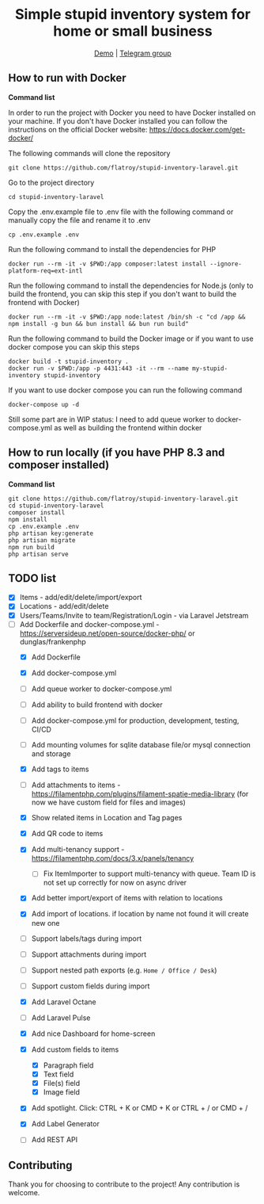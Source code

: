 # 
<h1 align="center" style="margin-top: -10px"> Simple stupid inventory system for home or small business </h1>
<p align="center" style="width: 100%;">
   <a href="https://inventory.daneke.ge/app">Demo</a>
   |
   <a href="https://t.me/+z2i6YBfa2vA2OWYy">Telegram group</a>
</p>


## How to run with Docker

**Command list**

In order to run the project with Docker you need to have Docker installed on your machine. If you don't have Docker installed you can follow the instructions on the official Docker website: https://docs.docker.com/get-docker/

The following commands will clone the repository

    git clone https://github.com/flatroy/stupid-inventory-laravel.git

Go to the project directory

    cd stupid-inventory-laravel

Copy the .env.example file to .env file with the following command or manually copy the file and rename it to .env

    cp .env.example .env

Run the following command to install the dependencies for PHP
 
    docker run --rm -it -v $PWD:/app composer:latest install --ignore-platform-req=ext-intl

Run the following command to install the dependencies for Node.js (only to build the frontend, you can skip this step if you don't want to build the frontend with Docker)

    docker run --rm -it -v $PWD:/app node:latest /bin/sh -c "cd /app && npm install -g bun && bun install && bun run build"

Run the following command to build the Docker image or if you want to use docker compose you can skip this steps

    docker build -t stupid-inventory .
    docker run -v $PWD:/app -p 4431:443 -it --rm --name my-stupid-inventory stupid-inventory 

If you want to use docker compose you can run the following command
    
    docker-compose up -d


Still some part are in WIP status: I need to add queue worker to docker-compose.yml as well as building the frontend within docker

## How to run locally (if you have PHP 8.3 and composer installed)


**Command list**

    git clone https://github.com/flatroy/stupid-inventory-laravel.git
    cd stupid-inventory-laravel
    composer install
    npm install
    cp .env.example .env
    php artisan key:generate
    php artisan migrate
    npm run build
    php artisan serve


## TODO list
- [x] Items - add/edit/delete/import/export
- [x] Locations - add/edit/delete
- [x] Users/Teams/Invite to team/Registration/Login - via Laravel Jetstream
- [ ] Add Dockerfile and docker-compose.yml - https://serversideup.net/open-source/docker-php/ or dunglas/frankenphp
  - [x] Add Dockerfile
  - [x] Add docker-compose.yml
  - [ ] Add queue worker to docker-compose.yml
  - [ ] Add ability to build frontend with docker
  - [ ] Add docker-compose.yml for production, development, testing, CI/CD
  - [ ] Add mounting volumes for sqlite database file/or mysql connection and storage
  - [x] Add tags to items
  - [ ] Add attachments to items - https://filamentphp.com/plugins/filament-spatie-media-library (for now we have custom field for files and images)
  - [x] Show related items in Location and Tag pages
  - [x] Add QR code to items
  - [x] Add multi-tenancy support - https://filamentphp.com/docs/3.x/panels/tenancy
    - [ ] Fix ItemImporter to support multi-tenancy with queue. Team ID is not set up correctly for now on async driver  
  - [x] Add better import/export of items with relation to locations
  - [x] Add import of locations. if location by name not found it will create new one
  - [ ] Support labels/tags during import
  - [ ] Support attachments during import
  - [ ] Support nested path exports (e.g. `Home / Office / Desk`)
  - [ ] Support custom fields during import
  - [x] Add Laravel Octane
  - [ ] Add Laravel Pulse
  - [x] Add nice Dashboard for home-screen
  - [x] Add custom fields to items 
    - [x] Paragraph field
    - [x] Text field
    - [x] File(s) field
    - [x] Image field
  - [x] Add spotlight. Click: CTRL + K or CMD + K or CTRL + / or CMD + /
  - [x] Add Label Generator
  - [ ] Add REST API


## Contributing

Thank you for choosing to contribute to the project! Any contribution is welcome.


